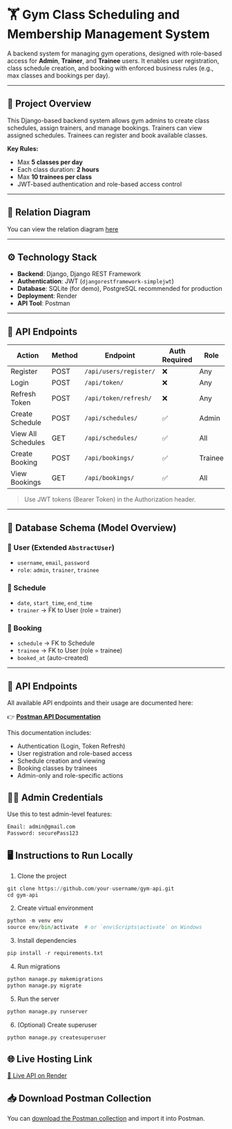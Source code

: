 # 🏋️ Gym Class Scheduling and Membership Management System

A backend system for managing gym operations, designed with role-based access for **Admin**, **Trainer**, and **Trainee** users. It enables user registration, class schedule creation, and booking with enforced business rules (e.g., max classes and bookings per day).

---

## 📌 Project Overview

This Django-based backend system allows gym admins to create class schedules, assign trainers, and manage bookings. Trainers can view assigned schedules. Trainees can register and book available classes.

**Key Rules:**
- Max **5 classes per day**
- Each class duration: **2 hours**
- Max **10 trainees per class**
- JWT-based authentication and role-based access control

---

## 🧩 Relation Diagram

You can view the relation diagram [here](https://dbdiagram.io/d/Gym-Scheduling-68599abdf039ec6d3685961f)

---

## ⚙️ Technology Stack

- **Backend**: Django, Django REST Framework
- **Authentication**: JWT (`djangorestframework-simplejwt`)
- **Database**: SQLite (for demo), PostgreSQL recommended for production
- **Deployment**: Render
- **API Tool**: Postman

---

## 🚀 API Endpoints

| Action                       | Method | Endpoint                           | Auth Required | Role      |
|-----------------------------|--------|------------------------------------|---------------|-----------|
| Register                    | POST   | `/api/users/register/`            | ❌            | Any       |
| Login                       | POST   | `/api/token/`                      | ❌            | Any       |
| Refresh Token               | POST   | `/api/token/refresh/`             | ❌            | Any       |
| Create Schedule             | POST   | `/api/schedules/`                 | ✅            | Admin     |
| View All Schedules          | GET    | `/api/schedules/`                 | ✅            | All       |
| Create Booking              | POST   | `/api/bookings/`                  | ✅            | Trainee   |
| View Bookings               | GET    | `/api/bookings/`                  | ✅            | All       |

> Use JWT tokens (Bearer Token) in the Authorization header.

---

## 🧮 Database Schema (Model Overview)

### 🔸 User (Extended `AbstractUser`)
- `username`, `email`, `password`
- `role`: `admin`, `trainer`, `trainee`

### 🔸 Schedule
- `date`, `start_time`, `end_time`
- `trainer` → FK to User (role = trainer)

### 🔸 Booking
- `schedule` → FK to Schedule
- `trainee` → FK to User (role = trainee)
- `booked_at` (auto-created)

---

## 📌 API Endpoints

All available API endpoints and their usage are documented here:

👉 [**Postman API Documentation**](https://documenter.getpostman.com/view/46111276/2sB2xCi9V2)

This documentation includes:
- Authentication (Login, Token Refresh)
- User registration and role-based access
- Schedule creation and viewing
- Booking classes by trainees
- Admin-only and role-specific actions

## 🧑‍💼 Admin Credentials

Use this to test admin-level features:

```txt
Email: admin@gmail.com  
Password: securePass123  
```

## 🖥️ Instructions to Run Locally
1. Clone the project
```python
git clone https://github.com/your-username/gym-api.git
cd gym-api
```
2. Create virtual environment
```python
python -m venv env
source env/bin/activate  # or `env\Scripts\activate` on Windows
```
3. Install dependencies
```python
pip install -r requirements.txt
```
4. Run migrations
```python
python manage.py makemigrations
python manage.py migrate
```
5. Run the server
```python
python manage.py runserver
```
6. (Optional) Create superuser
```python
python manage.py createsuperuser
```
## 🌐 Live Hosting Link
[🔗 Live API on Render](https://gym-scheduling-1.onrender.com)

## 📥 Download Postman Collection
You can [download the Postman collection](./postman_collection.json) and import it into Postman.
